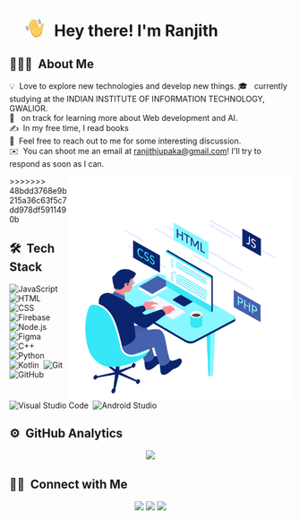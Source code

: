 <img alt="hello" src="./assets/hello.gif" width='80' align="left"/><h1>Hey there! I'm Ranjith</h1>

## 👨🏻‍💻 &nbsp;About Me

💡 &nbsp;Love to explore new technologies and develop new things.
🎓 &nbsp; currently studying at the INDIAN INSTITUTE OF INFORMATION TECHNOLOGY, GWALIOR.\
🌱 &nbsp; on track for learning more about Web development and AI.\
✍️ &nbsp;In my free time, I read books\
💬 &nbsp;Feel free to reach out to me for  some interesting discussion.\
✉️ &nbsp;You can shoot me an email at ranjithjupaka@gmail.com! I'll try to respond as soon as I can.

<img alt=" Coding" src="./assets/developer.gif" width='400' height='400' align="right"/>
>>>>>>> 48bdd3768e9b215a36c63f5c7dd978df5911490b

## 🛠 &nbsp;Tech Stack

![JavaScript](https://img.shields.io/badge/-JavaScript-05122A?style=flat&logo=javascript)&nbsp;
![HTML](https://img.shields.io/badge/-HTML-05122A?style=flat&logo=HTML5)&nbsp;
![CSS](https://img.shields.io/badge/-CSS-05122A?style=flat&logo=CSS3&logoColor=1572B6)&nbsp;
![Firebase](https://img.shields.io/badge/-Firebase-05122A?style=flat&logo=firebase)&nbsp;
![Node.js](https://img.shields.io/badge/-Node.js-05122A?style=flat&logo=node.js)&nbsp;
![Figma](https://img.shields.io/badge/-Figma-05122A?style=flat&logo=figma)&nbsp;
![C++](https://img.shields.io/badge/-C++-05122A?style=flat&logo=C%2B%2B&logoColor=00599C)&nbsp;
![Python](https://img.shields.io/badge/-Python-05122A?style=flat&logo=python)&nbsp;
![Kotlin](https://img.shields.io/badge/-kotlin-05122A?style=flat&logo=kotlin)&nbsp;
![Git](https://img.shields.io/badge/-Git-05122A?style=flat&logo=git)&nbsp;
![GitHub](https://img.shields.io/badge/-GitHub-05122A?style=flat&logo=github)&nbsp;
![Visual Studio Code](https://img.shields.io/badge/-Visual%20Studio%20Code-05122A?style=flat&logo=visual-studio-code&logoColor=007ACC)&nbsp;
![Android Studio](https://img.shields.io/badge/-androidstudio-05122A?style=flat&logo=android%20studio&logoColor=green)&nbsp;

## ⚙️ &nbsp;GitHub Analytics

<p align="center">
<a href="https://github.com/ranjithcoder">
  <img height="180em" src="https://github-readme-stats-eight-theta.vercel.app/api?username=ranjithcoder&show_icons=true&theme=algolia&count_private=true"/>
</a>
</p>

## 🤝🏻 &nbsp;Connect with Me

<p align="center">
<a href="https://linkedin.com/in/jupaka-ranjith-998675164/"><img src="https://img.shields.io/badge/-Ranjith%20Jupaka-0077B5?style=flat&logo=Linkedin&logoColor=white"/></a>
<a href="mailto:ranjithjupaka@gmail.com"><img src="https://img.shields.io/badge/-ranjithjupaka@gmail.com-D14836?style=flat&logo=Gmail&logoColor=white"/></a>
<a href="https://www.instagram.com/ranjithjupaka_1/"><img src="https://img.shields.io/badge/-@ranjithjupaka_1-E4405F?style=flat&logo=Instagram&logoColor=white"/></a>
</p>
